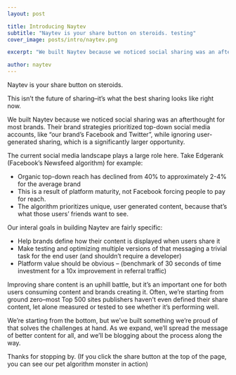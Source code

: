 ```yaml
---
layout: post

title: Introducing Naytev
subtitle: "Naytev is your share button on steroids. testing"
cover_image: posts/intro/naytev.png

excerpt: "We built Naytev because we noticed social sharing was an afterthought for most brands. Their brand strategies prioritized top-down social media accounts, like “our brand’s Facebook and Twitter”, while ignoring user-generated sharing, which is a significantly larger opportunity."

author: naytev
---	
```


Naytev is your share button on steroids.

This isn’t the future of sharing–it’s what the best sharing looks like right now.

We built Naytev because we noticed social sharing was an afterthought for most brands. Their brand strategies prioritized top-down social media accounts, like “our brand’s Facebook and Twitter”, while ignoring user-generated sharing, which is a significantly larger opportunity.

The current social media landscape plays a large role here. Take Edgerank (Facebook’s Newsfeed algorithm) for example:

* Organic top-down reach has declined from 40% to approximately 2-4% for the average brand
* This is a result of platform maturity, not Facebook forcing people to pay for reach.
* The algorithm prioritizes unique, user generated content, because that’s what those users’ friends want to see.

Our interal goals in building Naytev are fairly specific:

* Help brands define how their content is displayed when users share it
* Make testing and optimizing multiple versions of that messaging a trivial task for the end user (and shouldn’t require a developer)
* Platform value should be obvious – (benchmark of 30 seconds of time investment for a 10x improvement in referral traffic)

Improving share content is an uphill battle, but it’s an important one for both users consuming content and brands creating it. Often, we’re starting from ground zero–most Top 500 sites publishers haven’t even defined their share content, let alone measured or tested to see whether it’s performing well.

We’re starting from the bottom, but we’ve built something we’re proud of that solves the challenges at hand. As we expand, we’ll spread the message of better content for all, and we’ll be blogging about the process along the way.

Thanks for stopping by. (If you click the share button at the top of the page, you can see our pet algorithm monster in action)